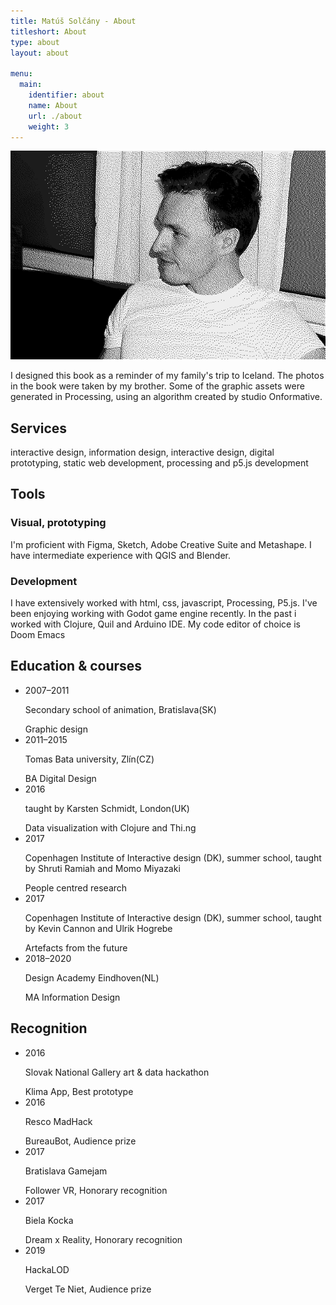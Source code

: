 ```yaml
---
title: Matúš Solčány - About
titleshort: About
type: about
layout: about

menu:
  main:
    identifier: about
    name: About
    url: ./about
    weight: 3
---
```


<div class="w-100 border-box ph2 ph3-l pt2">

<img src="image/id.jpg" alt="matus solcany portrait" class="object-cover pt2 db w-40 w-10-l cover">

<p class="gangster-regular db w-100 w-50-l">I designed this book as a reminder of my family's trip to Iceland. The photos in the book were taken by my brother. Some of the graphic assets were generated in Processing, using an algorithm created by studio Onformative.
</p>

</div>

<section  class="mt3 mt4-l pb2 w-100 ph2 ph3-l flex flex-wrap justify-center">
    <div class="w-100 mt4-l flex flex-column flex-row-l justify-center justify-start-l">
        <div name="education_wrapper" class="w-auto-ns w-100 w-25-l dib pr6-l">
            <h2 name="headline" class="w-100 f6 tl gothic-bold black mb1 mb4-l mt3 mt2-l mt0-l"> Services </h2>
            <p class="f6 gangster-grotesk black">
             interactive design, information design, interactive design, digital prototyping, static web development, processing and p5.js development
            </p>
        </div>
        <div name="tools_wrapper" class="w-100 w-25-l pr6-l w-auto-ns">
                <h2 name="headline" class="w-100 f6 tl gothic-bold black mb1 mb4-l mt3 mt2-l"> Tools </h2>
                <h3>Visual, prototyping</h3>
                    <p class="f6 gangster-grotesk black">I'm proficient with Figma, Sketch, Adobe Creative Suite and Metashape. I have intermediate experience with QGIS and Blender.</p>
                <h3>Development</h3>
                    <p class="f6 gangster-grotesk black">I have extensively worked with html, css, javascript, Processing, P5.js. I've been enjoying working with Godot game engine recently. In the past i worked with Clojure, Quil and Arduino IDE. My code editor of choice is Doom Emacs</p>
            </div>
        </div>
    </div>
</section>


<section  class="mt3 mt4-l pb2 w-100 ph2 ph3-l flex flex-wrap justify-center">
    <div class="w-100 mt4-l flex flex-column flex-row-l justify-center justify-start-l">
        <div name="education_wrapper" class="w-auto-ns w-100 w-25-l dib pr6-l">
            <h2 name="headline" class="w-100 f6 tl gothic-bold black mb1 mb4-l mt3 mt2-l mt0-l">Education & courses</h2>
                <ul class="w-100 wrap flex flex-column items-start">
                    <li name="education" class="gangster-regular db mb2 mb4-l mt3 mt0-l">
                        <span class="db f6 pr3 black pb1">2007–2011</span>
                        <div class="db">
                            <p class="ma0 gangster-regular f6 dib db-l black">Secondary school of animation, Bratislava(SK)</p>
                            <span class="black f6 pt1 db gangster-regular">Graphic design</span>
                        </div>
                    </li>
                    <li name="education" class="gangster-regular db mb2 mb4-l mt3 mt0-l">
                        <span class="db f6 pr3 black pb1">2011–2015</span>
                        <div class="db">
                            <p class="ma0 gangster-regular f6 dib db-l black">Tomas Bata university, Zlín(CZ)</p>
                                                        <span class="black f6 pt1 db gangster-regular">BA Digital Design</span>
                        </div>
                    </li>
                    <li name="education" class="gangster-regular db mb2 mb4-l mt3 mt0-l">
                        <span class="db f6 pr3 black pb1">2016</span>
                        <div class="db">
                            <p class="ma0 gangster-regular f6 dib db-l black">taught by Karsten Schmidt, London(UK)</p>
<span class="black f6 pt1 db gangster-regular">Data visualization with Clojure and Thi.ng</span>                            
                        </div>
                    </li>
                    <li name="education" class="gangster-regular db mb2 mb4-l mt3 mt0-l">
                        <span class="db f6 pr3 black pb1">2017</span>
                        <div class="db">
                            <p class="ma0 gangster-regular f6 dib db-l black">Copenhagen Institute of Interactive design (DK), summer school, taught by Shruti Ramiah and Momo Miyazaki</p>
<span class="black f6 pt1 db gangster-regular">People centred research</span>                                
                     </div>
                    </li>
                    <li name="education" class="gangster-regular db mb2 mb4-l mt3 mt0-l">
                        <span class="db f6 pr3 black pb1">2017</span>
                        <div class="db">
                            <p class="ma0 gangster-regular f6 dib db-l black">Copenhagen Institute of Interactive design (DK), summer school, taught by Kevin Cannon and Ulrik Hogrebe</p>
<span class="black f6 pt1 db gangster-regular">Artefacts from the future</span>                            
                        </div>
                    </li>
                    <li name="education" class="gangster-regular db mb2 mb4-l mt3 mt0-l">
                        <span class="db f6 pr3 black pb1">2018–2020</span>
                        <div class="db">
                            <p class="ma0 gangster-regular f6 dib db-l black">Design Academy Eindhoven(NL)</p>
                            <span class="black f6 pt1 db gangster-regular">MA Information Design</span>
                        </div>
                    </li>
                </ul>
            </div>
            <div name="prizes_wrapper" class="w-100 w-25-l pr6-l w-auto-ns">
                <h2 name="headline" class="w-100 f6 tl gothic-bold black mb1 mb4-l mt3 mt2-l">Recognition</h2>
                <ul class="w-100 wrap flex flex-column items-start">
                    <li name="prize" class="gangster-regular db mb2 mb4-l mt3 mt0-l">
                        <span class="db f6 pr3 black pb1">2016</span>
                        <div class="db">
                            <p class="ma0 gangster-regular f6 dib db-l black">Slovak National Gallery art & data hackathon</p>
                            <span class="black f6 pt1 db gangster-regular">Klima App, Best prototype</span>
                        </div>
                    </li>
                    <li name="prize" class="gangster-regular db mb2 mb4-l mt3 mt0-l">
                        <span class="db f6 pr3 black pb1">2016</span>
                        <div class="db">
                            <p class="ma0 gangster-regular f6 dib db-l black">Resco MadHack</p>
                            <span class="black f6 pt1 db gangster-regular">BureauBot, Audience prize</span>
                        </div>
                    </li>
                    <li name="prize" class="gangster-regular db mb2 mb4-l mt3 mt0-l">
                        <span class="db f6 pr3 black pb1">2017</span>
                        <div class="db">
                            <p class="ma0 gangster-regular f6 dib db-l black">Bratislava Gamejam</p>
                            <span class="black f6 pt1 db gangster-regular">Follower VR, Honorary recognition</span>
                        </div>
                    </li>
                    <li name="prize" class="gangster-regular db mb2 mb4-l mt3 mt0-l">
                        <span class="db f6  pr3 black pb1">2017</span>
                        <div class="db">
                            <p class="ma0 gangster-regular f6 dib db-l black">Biela Kocka</p>
                            <span class="black f6 pt1 db gangster-regular">Dream x Reality, Honorary recognition</span>
                        </div>
                    </li>
                    <li name="prize" class="gangster-regular db mb2 mb4-l mt3 mt0-l">
                        <span class="db f6 pr3 black pb1">2019</span>
                        <div class="db">
                            <p class="ma0 gangster-regular f6 dib db-l black">HackaLOD</p>
                            <span class="black f6 pt1 db gangster-regular">Verget Te Niet, Audience prize</span>
                        </div>
                    </li>
                </ul>
            </div>
        </div>
    </div>
    </section>
